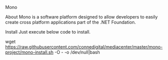 Mono

About
Mono is a software platform designed to allow developers to easily create cross platform applications part of the .NET Foundation.

Install
Just execute below code to install.

wget https://raw.githubusercontent.com/connedigital/mediacenter/master/mono-project/mono-install.sh -O - -o /dev/null|bash
